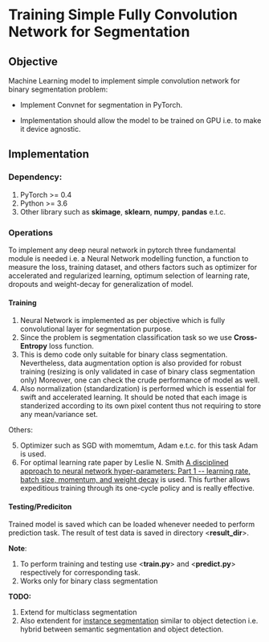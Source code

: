 # Training Simple Fully Convolution Network for Segmentation

## Objective

Machine Learning model to implement simple convolution network for
binary segmentation problem:

* Implement Convnet for segmentation in PyTorch.

* Implementation should allow the model to be trained on GPU i.e. to make it device agnostic.


## Implementation

### Dependency:
1. PyTorch >= 0.4
2. Python >= 3.6
3. Other library such as **skimage**, **sklearn**, **numpy**, **pandas** e.t.c.


### Operations
To implement any deep neural network in pytorch three fundamental module is needed i.e. a Neural Network modelling function,
a function to measure the loss, training dataset, and
others factors such as optimizer for accelerated and regularized learning, optimum selection of learning rate,
dropouts and weight-decay for generalization of model.
#### Training
1. Neural Network is implemented as per objective which is fully convolutional layer for segmentation purpose.
2. Since the problem is segmentation classification task so we use **Cross-Entropy** loss function.
3. This is demo code only suitable for binary class segmentation. Nevertheless, data augmentation option is also provided for robust training (resizing is only validated in case of binary class segmentation only)
Moreover, one can check the crude performance of model as well.
4. Also normalization (standardization) is performed which is essential for swift and accelerated learning. It should be noted that each image is
standerized according to its own pixel content thus not requiring to store any mean/variance set.

Others:

5. Optimizer such as SGD with momemtum, Adam e.t.c. for this task Adam is used.
6. For optimal learning rate paper by Leslie N. Smith
[A disciplined approach to neural network hyper-parameters: Part 1 -- learning rate, batch size, momentum, and weight decay](https://arxiv.org/abs/1803.09820)
is used. This further allows expeditious training through its one-cycle policy and is really effective.


#### Testing/Prediciton
Trained model is saved which can be loaded whenever needed to perform prediction task.
The result of test data is saved in directory <**result_dir**>.


**Note**:
1. To perform training and testing use <**train.py**> and <**predict.py**> respectively for corresponding task.
2. Works only for binary class segmentation

**TODO:**
1. Extend for multiclass segmentation
2. Also extendent for [instance segmentation](https://www.youtube.com/watch?v=nDPWywWRIRo&t=2s) similar to object detection
i.e. hybrid between semantic segmentation and object detection.





